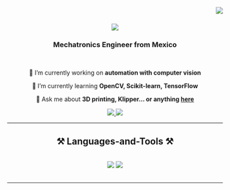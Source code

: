 <img align="right" src="https://visitor-badge.laobi.icu/badge?page_id=GustavoMex18.GustavoMex18" />

<h1 align="center">
    <img src="https://readme-typing-svg.herokuapp.com/?font=Righteous&size=35&center=true&vCenter=true&width=500&height=70&duration=4000&lines=Hello+There!+👋;+I'm+Gustavo+Mex!;" />
</h1>

<h3 align="center">Mechatronics Engineer from Mexico </h3>

<br/>

<div align="center">
 
 🔭 I’m currently working on **automation with computer vision**
 
 🌱 I’m currently learning **OpenCV, Scikit-learn, TensorFlow**

💬 Ask me about **3D printing, Klipper... or anything [here](https://github.com/GustavoMex18/GustavoMex18/issues)**

<div align="center"> 
  <a href="mailto:gustavomex154@gmail.com">
    <img src="https://img.shields.io/badge/Gmail-333333?style=for-the-badge&logo=gmail&logoColor=red" />
  </a>
  <a href="https://linkedin.com/in/jesús-gustavo-mex-chan-919975201" target="_blank">
    <img src="https://img.shields.io/badge/LinkedIn-0077B5?style=for-the-badge&logo=linkedin&logoColor=white" target="_blank" />
  </a>
</div>

 </div>

 <hr/>
 
<h2 align="center">⚒️ Languages-and-Tools ⚒️</h2>
<br/>
<div align="center">
    <img src="https://skillicons.dev/icons?i=github,git,discord,bots,raspberrypi,linux,powershell,unity" />
    <img src="https://skillicons.dev/icons?i=visualstudio,vscode,python,anaconda,c,cs,cpp,mysql,sqlite,stackoverflow,arduino" /><br>
</div>

<br/>
<hr/>

<!--
**GustavoMex18/GustavoMex18** is a ✨ _special_ ✨ repository because its `README.md` (this file) appears on your GitHub profile.

Here are some ideas to get you started:

- 🔭 I’m currently working on ...
- 🌱 I’m currently learning ...
- 👯 I’m looking to collaborate on ...
- 🤔 I’m looking for help with ...
- 💬 Ask me about ...
- 📫 How to reach me: ...
- 😄 Pronouns: ...
- ⚡ Fun fact: ...
-->
